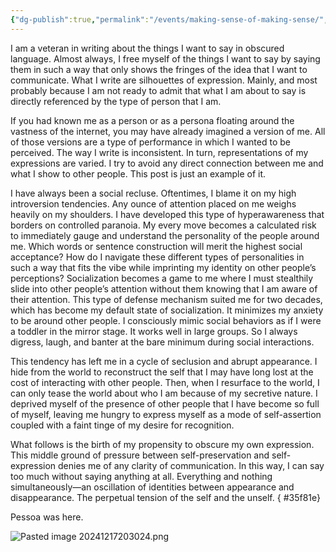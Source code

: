 ```yaml
---
{"dg-publish":true,"permalink":"/events/making-sense-of-making-sense/","noteIcon":"","created":"2023-05-08"}
---
```


I am a veteran in writing about the things I want to say in obscured language. Almost always, I free myself of the things I want to say by saying them in such a way that only shows the fringes of the idea that I want to communicate. What I write are silhouettes of expression. Mainly, and most probably because I am not ready to admit that what I am about to say is directly referenced by the type of person that I am.

If you had known me as a person or as a persona floating around the vastness of the internet, you may have already imagined a version of me. All of those versions are a type of performance in which I wanted to be perceived. The way I write is inconsistent. In turn, representations of my expressions are varied. I try to avoid any direct connection between me and what I show to other people. This post is just an example of it.

I have always been a social recluse. Oftentimes, I blame it on my high introversion tendencies. Any ounce of attention placed on me weighs heavily on my shoulders. I have developed this type of hyperawareness that borders on controlled paranoia. My every move becomes a calculated risk to immediately gauge and understand the personality of the people around me. Which words or sentence construction will merit the highest social acceptance? How do I navigate these different types of personalities in such a way that fits the vibe while imprinting my identity on other people’s perceptions? Socialization becomes a game to me where I must stealthily slide into other people’s attention without them knowing that I am aware of their attention. This type of defense mechanism suited me for two decades, which has become my default state of socialization. It minimizes my anxiety to be around other people. I consciously mimic social behaviors as if I were a toddler in the mirror stage. It works well in large groups. So I always digress, laugh, and banter at the bare minimum during social interactions.

This tendency has left me in a cycle of seclusion and abrupt appearance. I hide from the world to reconstruct the self that I may have long lost at the cost of interacting with other people. Then, when I resurface to the world, I can only tease the world about who I am because of my secretive nature. I deprived myself of the presence of other people that I have become so full of myself, leaving me hungry to express myself as a mode of self-assertion coupled with a faint tinge of my desire for recognition.

What follows is the birth of my propensity to obscure my own expression. This middle ground of pressure between self-preservation and self-expression denies me of any clarity of communication. In this way, I can say too much without saying anything at all. Everything and nothing simultaneously—an oscillation of identities between appearance and disappearance. The perpetual tension of the self and the unself.
{ #35f81e}


Pessoa was here.

![Pasted image 20241217203024.png](/img/user/_attachments/Pasted%20image%2020241217203024.png)